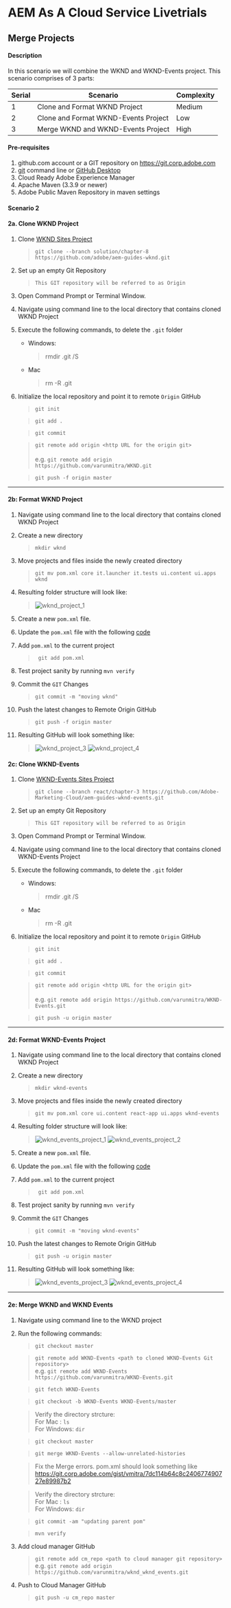 # AEM As A Cloud Service Livetrials 
## Merge Projects

#### Description
In this scenario we will combine the WKND and WKND-Events project. 
This scenario comprises of 3 parts:


| Serial  | Scenario |	Complexity	|
| ------------- | ------------- | ------------- |	
| 1  | Clone and Format WKND Project  |	Medium	|
| 2  | Clone and Format WKND-Events Project  |	Low	|
| 3  | Merge WKND and WKND-Events Project    |  High|



#### Pre-requisites
1. github.com account or a GIT repository on https://git.corp.adobe.com
2. [git](https://git-scm.com/downloads) command line or [GitHub Desktop](https://desktop.github.com/)
3. Cloud Ready Adobe Experience Manager
4. Apache Maven (3.3.9 or newer)
5. Adobe Public Maven Repository in maven settings 

#### Scenario 2
#### 2a. Clone WKND Project
1. Clone [WKND Sites Project](https://github.com/adobe/aem-guides-wknd/tree/solution/chapter-8)
    > ` git clone --branch solution/chapter-8 https://github.com/adobe/aem-guides-wknd.git `

2. Set up an empty Git Repository 
    > ` This GIT repository will be referred to as Origin `
3. Open Command Prompt or Terminal Window.
4. Navigate using command line to the local directory that contains cloned WKND Project
5. Execute the following commands, to delete the `.git` folder
    * Windows:
      > rmdir .git /S
    * Mac
      > rm -R .git
6. Initialize the local repository and point it to remote `Origin` GitHub
    > ` git init `

    > ` git add . ` 
    
    > ` git commit ` 
    
    > ` git remote add origin <http URL for the origin git> ` <br/><br/>
    > e.g.  ` git remote add origin https://github.com/varunmitra/WKND.git `
    
    > ` git push -f origin master `

---

#### 2b: Format WKND Project

1. Navigate using command line to the local directory that contains cloned WKND Project
2. Create a new directory 
    > ` mkdir wknd `
3. Move projects and files inside the newly created directory
    > ` git mv pom.xml core it.launcher it.tests ui.content ui.apps wknd `
4. Resulting folder structure will look like:

    > ![wknd_project_1](./resources/wknd_project_1.PNG)

5. Create a new `pom.xml` file. 
6. Update the `pom.xml` file with the following [code](https://git.corp.adobe.com/gist/vmitra/24c136f38b8d9e6597b14dca917a22a2)
7. Add `pom.xml` to the current project
    > ` git add pom.xml`
8. Test project sanity by running `mvn verify`
9. Commit the `GIT` Changes
    > ` git commit -m "moving wknd" `
10. Push the latest changes to Remote Origin GitHub
    > ` git push -f origin master `
11. Resulting GitHub will look something like:

    > ![wknd_project_3](./resources/wknd_project_3.PNG) ![wknd_project_4](./resources/wknd_project_4.PNG)
    
    
#### 2c: Clone WKND-Events

1. Clone [WKND-Events Sites Project](https://github.com/Adobe-Marketing-Cloud/aem-guides-wknd-events/tree/react/chapter-3)
    > ` git clone --branch react/chapter-3 https://github.com/Adobe-Marketing-Cloud/aem-guides-wknd-events.git `

2. Set up an empty Git Repository 
    > ` This GIT repository will be referred to as Origin `
3. Open Command Prompt or Terminal Window.
4. Navigate using command line to the local directory that contains cloned WKND-Events Project
5. Execute the following commands, to delete the `.git` folder
    * Windows:
      > rmdir .git /S
    * Mac
      > rm -R .git
6. Initialize the local repository and point it to remote `Origin` GitHub
    > ` git init `

    > ` git add . ` 
    
    > ` git commit ` 
    
    > ` git remote add origin <http URL for the origin git> ` <br/><br/>
    > e.g.  ` git remote add origin https://github.com/varunmitra/WKND-Events.git `
    
    > ` git push -u origin master `

---

#### 2d: Format WKND-Events Project

1. Navigate using command line to the local directory that contains cloned WKND Project
2. Create a new directory 
    > ` mkdir wknd-events `
3. Move projects and files inside the newly created directory
    > ` git mv pom.xml core ui.content react-app ui.apps wknd-events `
4. Resulting folder structure will look like:

    > ![wknd_events_project_1](./resources/wknd_events_project_1.PNG) ![wknd_events_project_2](./resources/wknd_events_project_2.PNG) 

5. Create a new `pom.xml` file. 
6. Update the `pom.xml` file with the following [code](https://git.corp.adobe.com/gist/vmitra/5467d0478ac2d2fa07f7630d8e9a4c0a)
7. Add `pom.xml` to the current project
    > ` git add pom.xml`
8. Test project sanity by running `mvn verify`
9. Commit the `GIT` Changes
    > ` git commit -m "moving wknd-events" `
10. Push the latest changes to Remote Origin GitHub
    > ` git push -u origin master `
11. Resulting GitHub will look something like:

    > ![wknd_events_project_3](./resources/wknd_events_project_3.PNG) ![wknd_events_project_4](./resources/wknd_events_project_4.PNG)
    
    
---

#### 2e: Merge WKND and WKND Events

1. Navigate using command line to the WKND project
2. Run the following commands:

    > ` git checkout master `

    > ` git remote add WKND-Events <path to cloned WKND-Events Git repository> ` <br/> e.g.  ` git remote add WKND-Events https://github.com/varunmitra/WKND-Events.git `


    > ` git fetch WKND-Events `


    > ` git checkout -b WKND-Events WKND-Events/master `


    > Verify the directory strcture: <br/> For Mac : ` ls ` <br/>
    For Windows: ` dir `

    > ` git checkout master `


    > ` git merge WKND-Events --allow-unrelated-histories `


    > Fix the Merge errors. pom.xml should look something like https://git.corp.adobe.com/gist/vmitra/7dc114b64c8c240677490727e89987b2 


     > Verify the directory strcture: <br/> For Mac : ` ls ` <br/>
    For Windows: ` dir `


    > ` git commit -am "updating parent pom" `
    

    > ` mvn verify `

3. Add cloud manager GitHub

    > ` git remote add cm_repo <path to cloud manager git repository> ` <br/> e.g. ` git remote add origin https://github.com/varunmitra/wknd_wknd_events.git `

4. Push to Cloud Manager GitHub

    > ` git push -u cm_repo master `
